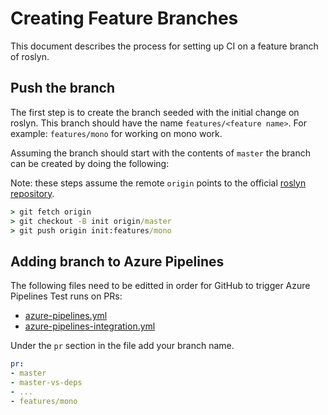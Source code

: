 # Creating Feature Branches
This document describes the process for setting up CI on a feature branch of roslyn.

## Push the branch
The first step is to create the branch seeded with the initial change on roslyn. This branch should have the name `features/<feature name>`. For example: `features/mono` for working on mono work. 

Assuming the branch should start with the contents of `master` the branch can be created by doing the following:

Note: these steps assume the remote `origin` points to the official [roslyn repository](https://github.com/dotnet/roslyn).

``` cmd
> git fetch origin
> git checkout -B init origin/master
> git push origin init:features/mono
```

## Adding branch to Azure Pipelines
The following files need to be editted in order for GitHub to trigger Azure Pipelines Test runs on PRs:

- [azure-pipelines.yml](https://github.com/dotnet/roslyn/blob/master/azure-pipelines.yml)
- [azure-pipelines-integration.yml](https://github.com/dotnet/roslyn/blob/master/azure-pipelines-integration.yml)

Under the `pr` section in the file add your branch name. 

``` yaml
pr:
- master
- master-vs-deps
- ...
- features/mono
```

